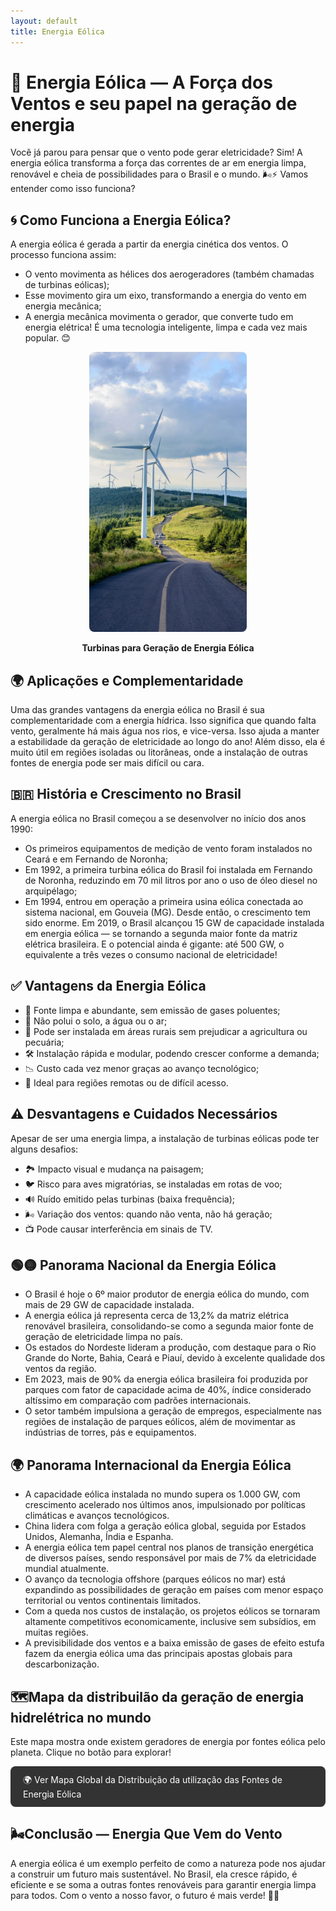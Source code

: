 ```yaml
---
layout: default
title: Energia Eólica
---
```


# **💨 Energia Eólica — A Força dos Ventos e seu papel na geração de energia**

Você já parou para pensar que o vento pode gerar eletricidade? Sim! A energia eólica transforma a força das correntes de ar em energia limpa, renovável e cheia de possibilidades para o Brasil e o mundo. 🌬️⚡ Vamos entender como isso funciona?

## **🌀 Como Funciona a Energia Eólica?**

A energia eólica é gerada a partir da energia cinética dos ventos. O processo funciona assim:
* O vento movimenta as hélices dos aerogeradores (também chamadas de turbinas eólicas);
* Esse movimento gira um eixo, transformando a energia do vento em energia mecânica;
* A energia mecânica movimenta o gerador, que converte tudo em energia elétrica!
  É uma tecnologia inteligente, limpa e cada vez mais popular. 😊

<div style="text-align: center;">
  <img 
    src="https://raw.githubusercontent.com/cauaschuch/barao_ciencias/main/IMAGES/Energia%20eolica%20onshore.jpg"
    alt="Representação Turbinas para Geração de Energia Eólica em terra"
    style="max-width: 50%; border-radius: 8px;">
  <p><strong>Turbinas para Geração de Energia Eólica</strong></p>
</div>
  
## **🌍 Aplicações e Complementaridade**

Uma das grandes vantagens da energia eólica no Brasil é sua complementaridade com a energia hídrica. Isso significa que quando falta vento, geralmente há mais água nos rios, e vice-versa. Isso ajuda a manter a estabilidade da geração de eletricidade ao longo do ano!
Além disso, ela é muito útil em regiões isoladas ou litorâneas, onde a instalação de outras fontes de energia pode ser mais difícil ou cara.

## **🇧🇷 História e Crescimento no Brasil**

A energia eólica no Brasil começou a se desenvolver no início dos anos 1990:
* Os primeiros equipamentos de medição de vento foram instalados no Ceará e em Fernando de Noronha;
* Em 1992, a primeira turbina eólica do Brasil foi instalada em Fernando de Noronha, reduzindo em 70 mil litros por ano o uso de óleo diesel no arquipélago;
* Em 1994, entrou em operação a primeira usina eólica conectada ao sistema nacional, em Gouveia (MG).
  Desde então, o crescimento tem sido enorme. Em 2019, o Brasil alcançou 15 GW de capacidade instalada em energia eólica — se tornando a segunda maior fonte da matriz elétrica brasileira. E o potencial ainda é gigante: até 500 GW, o equivalente a três vezes o consumo nacional de eletricidade!

## **✅ Vantagens da Energia Eólica**

* 💨 Fonte limpa e abundante, sem emissão de gases poluentes;
* 🌱 Não polui o solo, a água ou o ar;
* 🐄 Pode ser instalada em áreas rurais sem prejudicar a agricultura ou pecuária;
* 🛠️ Instalação rápida e modular, podendo crescer conforme a demanda;
* 📉 Custo cada vez menor graças ao avanço tecnológico;
* 🧭 Ideal para regiões remotas ou de difícil acesso.

## **⚠️ Desvantagens e Cuidados Necessários**

Apesar de ser uma energia limpa, a instalação de turbinas eólicas pode ter alguns desafios:
* 🏞️ Impacto visual e mudança na paisagem;
* 🐦 Risco para aves migratórias, se instaladas em rotas de voo;
* 🔊 Ruído emitido pelas turbinas (baixa frequência);
* 🌬️ Variação dos ventos: quando não venta, não há geração;
* 📺 Pode causar interferência em sinais de TV.

## 🟢🟡 Panorama Nacional da Energia Eólica
* O Brasil é hoje o 6º maior produtor de energia eólica do mundo, com mais de 29 GW de capacidade instalada.
* A energia eólica já representa cerca de 13,2% da matriz elétrica renovável brasileira, consolidando-se como a segunda maior fonte de geração de eletricidade limpa no país.
* Os estados do Nordeste lideram a produção, com destaque para o Rio Grande do Norte, Bahia, Ceará e Piauí, devido à excelente qualidade dos ventos da região.
* Em 2023, mais de 90% da energia eólica brasileira foi produzida por parques com fator de capacidade acima de 40%, índice considerado altíssimo em comparação com padrões internacionais.
* O setor também impulsiona a geração de empregos, especialmente nas regiões de instalação de parques eólicos, além de movimentar as indústrias de torres, pás e equipamentos.

## 🌍 Panorama Internacional da Energia Eólica
* A capacidade eólica instalada no mundo supera os 1.000 GW, com crescimento acelerado nos últimos anos, impulsionado por políticas climáticas e avanços tecnológicos.
* China lidera com folga a geração eólica global, seguida por Estados Unidos, Alemanha, Índia e Espanha.
* A energia eólica tem papel central nos planos de transição energética de diversos países, sendo responsável por mais de 7% da eletricidade mundial atualmente.
* O avanço da tecnologia offshore (parques eólicos no mar) está expandindo as possibilidades de geração em países com menor espaço territorial ou ventos continentais limitados.
* Com a queda nos custos de instalação, os projetos eólicos se tornaram altamente competitivos economicamente, inclusive sem subsídios, em muitas regiões.
* A previsibilidade dos ventos e a baixa emissão de gases de efeito estufa fazem da energia eólica uma das principais apostas globais para descarbonização.

## **🗺️Mapa da distribuilão da geração de energia hidrelétrica no mundo**

<p>Este mapa mostra onde existem geradores de energia por fontes eólica pelo planeta. Clique no botão para explorar!</p>

<p><a href="https://globalenergymonitor.org/pt/projects/global-hydropower-tracker/tracker-map/" target="_blank" rel="noopener noreferrer" style="display:inline-block; padding: 12px 20px; background-color:#333; color:white; text-decoration:none; border-radius:8px;">🌍 Ver Mapa Global da Distribuição da utilização das Fontes de Energia Eólica</a></p>



## 🌬️**Conclusão — Energia Que Vem do Vento**
A energia eólica é um exemplo perfeito de como a natureza pode nos ajudar a construir um futuro mais sustentável. No Brasil, ela cresce rápido, é eficiente e se soma a outras fontes renováveis para garantir energia limpa para todos.
Com o vento a nosso favor, o futuro é mais verde! 🍃💨

